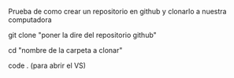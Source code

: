 Prueba de como crear un repositorio en github y clonarlo a nuestra computadora

git clone "poner la dire del repositorio github"

cd "nombre de la carpeta a clonar"

code . (para abrir el VS)

